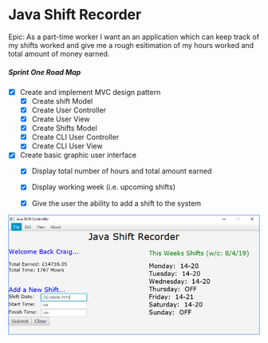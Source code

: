 # Java Shift Recorder

Epic: As a part-time worker I want an an application which can keep track of my shifts worked and give me a rough esitimation of my hours worked and total amount of money earned. 

##### Sprint One Road Map

- [x] Create and implement MVC design pattern
    - [x] Create shift Model
    - [x] Create User Controller
    - [x] Create User View
    - [x] Create Shifts Model
    - [x] Create CLI User Controller
    - [x] Create CLI User View
 
- [x] Create basic graphic user interface
    - [x] Display total number of hours and total amount earned
    - [x] Display working week (i.e. upcoming shifts)
    - [x] Give the user the ability to add a shift to the system
	
	
![Screenshot of app after sprint one](/Screenshots/sprint1.png "Image Title")
